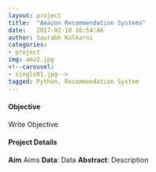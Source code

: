 ```yaml
---
layout: project
title:  "Amazon Recommendation Systems"
date:   2017-02-10 16:54:46
author: Saurabh Kulkarni
categories:
- project
img: amz2.jpg
<!--carousel:
- single01.jpg-->
tagged: Python, Recommendation System
---
```

#### Objective
Write Objective
#### Project Details
**Aim** Aims
**Data**: Data
**Abstract**:
Description